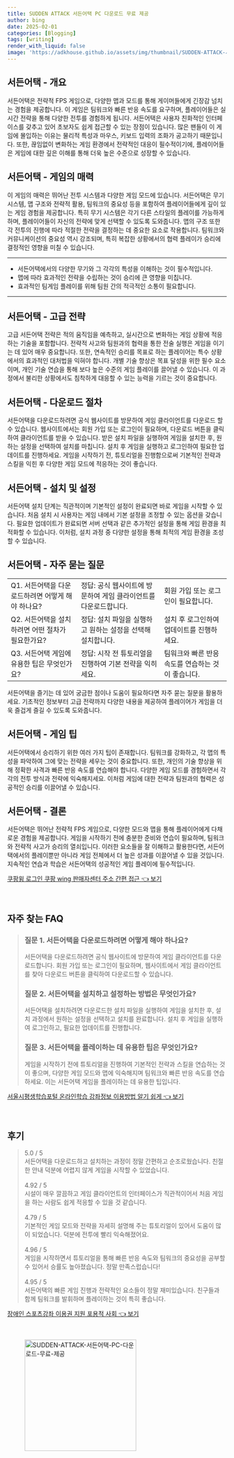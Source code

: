 ```yaml
---
title: SUDDEN ATTACK 서든어택 PC 다운로드 무료 제공
author: bing
date: 2025-02-01
categories: [Blogging]
tags: [writing]
render_with_liquid: false
image: 'https://adkhouse.github.io/assets/img/thumbnail/SUDDEN-ATTACK-서든어택-PC-다운로드-무료-제공.webp'
---
```



<h2 id='서든어택-개요'>서든어택 - 개요</h2>

<p>서든어택은 전략적 FPS 게임으로, 다양한 맵과 모드를 통해 게이머들에게 긴장감 넘치는 경험을 제공합니다. 이 게임은 팀워크와 빠른 반응 속도를 요구하며, 플레이어들은 실시간 전략을 통해 다양한 전투를 경험하게 됩니다. 서든어택은 사용자 친화적인 인터페이스를 갖추고 있어 초보자도 쉽게 접근할 수 있는 장점이 있습니다. 많은 팬들이 이 게임에 몰입하는 이유는 물리적 특성과 마우스, 키보드 입력의 조화가 공고하기 때문입니다. 또한, 끊임없이 변화하는 게임 환경에서 전략적인 대응이 필수적이기에, 플레이어들은 게임에 대한 깊은 이해를 통해 더욱 높은 수준으로 성장할 수 있습니다.</p>

<h2 id='서든어택-게임의-매력'>서든어택 - 게임의 매력</h2>

<p>이 게임의 매력은 뛰어난 전투 시스템과 다양한 게임 모드에 있습니다. 서든어택은 무기 시스템, 맵 구조와 전략적 활용, 팀워크의 중요성 등을 포함하여 플레이어들에게 깊이 있는 게임 경험을 제공합니다. 특히 무기 시스템은 각기 다른 스타일의 플레이를 가능하게 하며, 플레이어들이 자신의 전략에 맞게 선택할 수 있도록 도와줍니다. 맵의 구조 또한 각 전투의 진행에 따라 적절한 전략을 결정하는 데 중요한 요소로 작용합니다. 팀워크와 커뮤니케이션의 중요성 역시 강조되며, 특히 복잡한 상황에서의 협력 플레이가 승리에 결정적인 영향을 미칠 수 있습니다.</p>

<hr />

<ul>
    <li>서든어택에서의 다양한 무기와 그 각각의 특성을 이해하는 것이 필수적입니다.</li>
    <li>맵에 따라 효과적인 전략을 수립하는 것이 승리에 큰 영향을 미칩니다.</li>
    <li>효과적인 팀게임 플레이를 위해 팀원 간의 적극적인 소통이 필요합니다.</li>
</ul>

<hr />

<h2 id='서든어택-고급전략'>서든어택 - 고급 전략</h2>

<p>고급 서든어택 전략은 적의 움직임을 예측하고, 실시간으로 변화하는 게임 상황에 적응하는 기술을 포함합니다. 전략적 사고와 팀원과의 협력을 통한 전술 실행은 게임을 이기는 데 있어 매우 중요합니다. 또한, 연속적인 승리를 목표로 하는 플레이어는 특수 상황에서의 효과적인 대처법을 익혀야 합니다. 개별 기술 향상은 목표 달성을 위한 필수 요소이며, 개인 기술 연습을 통해 보다 높은 수준의 게임 플레이를 끌어낼 수 있습니다. 이 과정에서 불리한 상황에서도 침착하게 대응할 수 있는 능력을 기르는 것이 중요합니다.</p>

<h2 id='서든어택-다운로드-절차'>서든어택 - 다운로드 절차</h2>

<p>서든어택을 다운로드하려면 공식 웹사이트를 방문하여 게임 클라이언트를 다운로드 할 수 있습니다. 웹사이트에서는 회원 가입 또는 로그인이 필요하며, 다운로드 버튼을 클릭하여 클라이언트를 받을 수 있습니다. 받은 설치 파일을 실행하여 게임을 설치한 후, 원하는 설정을 선택하여 설치를 마칩니다. 설치 후 게임을 실행하고 로그인하여 필요한 업데이트를 진행하세요. 게임을 시작하기 전, 튜토리얼을 진행함으로써 기본적인 전략과 스킬을 익힌 후 다양한 게임 모드에 적응하는 것이 좋습니다.</p>

<h2 id='서든어택-설치-및-설정'>서든어택 - 설치 및 설정</h2>

<p>서든어택 설치 단계는 직관적이며 기본적인 설정이 완료되면 바로 게임을 시작할 수 있습니다. 처음 설치 시 사용자는 게임 내에서 기본 설정을 조정할 수 있는 옵션을 갖습니다. 필요한 업데이트가 완료되면 서버 선택과 같은 추가적인 설정을 통해 게임 환경을 최적화할 수 있습니다. 이처럼, 설치 과정 중 다양한 설정을 통해 최적의 게임 환경을 조성할 수 있습니다.</p>

<h2 id='서든어택-자주-묻는-질문'>서든어택 - 자주 묻는 질문</h2>

<table>
    <tr>
        <td>Q1. 서든어택을 다운로드하려면 어떻게 해야 하나요?</td>
        <td>정답: 공식 웹사이트에 방문하여 게임 클라이언트를 다운로드합니다.</td>
        <td>회원 가입 또는 로그인이 필요합니다.</td>
    </tr>
    <tr>
        <td>Q2. 서든어택을 설치하려면 어떤 절차가 필요한가요?</td>
        <td>정답: 설치 파일을 실행하고 원하는 설정을 선택해 설치합니다.</td>
        <td>설치 후 로그인하여 업데이트를 진행하세요.</td>
    </tr>
    <tr>
        <td>Q3. 서든어택 게임에 유용한 팁은 무엇인가요?</td>
        <td>정답: 시작 전 튜토리얼을 진행하여 기본 전략을 익히세요.</td>
        <td>팀워크와 빠른 반응 속도를 연습하는 것이 좋습니다.</td>
    </tr>
</table>

<p>서든어택을 즐기는 데 있어 궁금한 점이나 도움이 필요하다면 자주 묻는 질문을 활용하세요. 기초적인 정보부터 고급 전략까지 다양한 내용을 제공하여 플레이어가 게임을 더욱 즐겁게 즐길 수 있도록 도와줍니다.</p>

<h2 id='서든어택-게임-팁'>서든어택 - 게임 팁</h2>

<p>서든어택에서 승리하기 위한 여러 가지 팁이 존재합니다. 팀워크를 강화하고, 각 맵의 특성을 파악하여 그에 맞는 전략을 세우는 것이 중요합니다. 또한, 개인의 기술 향상을 위해 정확한 사격과 빠른 반응 속도를 연습해야 합니다. 다양한 게임 모드를 경험하면서 각각의 전투 방식과 전략에 익숙해지세요. 이처럼 게임에 대한 전략과 팀원과의 협력은 성공적인 승리를 이끌어낼 수 있습니다.</p>

<h2 id='서든어택-결론'>서든어택 - 결론</h2>

<p>서든어택은 뛰어난 전략적 FPS 게임으로, 다양한 모드와 맵을 통해 플레이어에게 다채로운 경험을 제공합니다. 게임을 시작하기 전에 충분한 준비와 연습이 필요하며, 팀워크와 전략적 사고가 승리의 열쇠입니다. 이러한 요소들을 잘 이해하고 활용한다면, 서든어택에서의 플레이뿐만 아니라 게임 전체에서 더 높은 성과를 이끌어낼 수 있을 것입니다. 지속적인 연습과 학습은 서든어택의 성공적인 게임 플레이에 필수적입니다.</p>


<p><a class="click-button" title="쿠팡윙 로그인 쿠팡 wing 판매자센터 주소 간편 접근" href="https://adkhouse.github.io/posts/%EC%BF%A0%ED%8C%A1%EC%9C%99-%EB%A1%9C%EA%B7%B8%EC%9D%B8-%EC%BF%A0%ED%8C%A1-wing-%ED%8C%90%EB%A7%A4%EC%9E%90%EC%84%BC%ED%84%B0-%EC%A3%BC%EC%86%8C-%EA%B0%84%ED%8E%B8-%EC%A0%91%EA%B7%BC/" rel="dofollow">쿠팡윙 로그인 쿠팡 wing 판매자센터 주소 간편 접근 👈 보기</a></p><br>
<h2 id='자주_찾는_FAQ'>자주 찾는 FAQ</h2>
<div itemscope="" itemtype="https://schema.org/FAQPage">
<blockquote>
<div itemscope="" itemprop="mainEntity" itemtype="https://schema.org/Question">
<h3 itemprop="name">질문 1. 서든어택을 다운로드하려면 어떻게 해야 하나요?</h3>
<div itemscope="" itemprop="acceptedAnswer" itemtype="https://schema.org/Answer">
<span itemprop="text">
<p>서든어택을 다운로드하려면 공식 웹사이트에 방문하여 게임 클라이언트를 다운로드합니다. 회원 가입 또는 로그인이 필요하며, 웹사이트에서 게임 클라이언트를 찾아 다운로드 버튼을 클릭하여 다운로드할 수 있습니다.</p>
</span>
</div>
</div>
<div itemscope="" itemprop="mainEntity" itemtype="https://schema.org/Question">
<h3 itemprop="name">질문 2. 서든어택을 설치하고 설정하는 방법은 무엇인가요?</h3>
<div itemscope="" itemprop="acceptedAnswer" itemtype="https://schema.org/Answer">
<span itemprop="text">
<p>서든어택을 설치하려면 다운로드한 설치 파일을 실행하여 게임을 설치한 후, 설치 과정에서 원하는 설정을 선택하고 설치를 완료합니다. 설치 후 게임을 실행하여 로그인하고, 필요한 업데이트를 진행합니다.</p>
</span>
</div>
</div>
<div itemscope="" itemprop="mainEntity" itemtype="https://schema.org/Question">
<h3 itemprop="name">질문 3. 서든어택을 플레이하는 데 유용한 팁은 무엇인가요?</h3>
<div itemscope="" itemprop="acceptedAnswer" itemtype="https://schema.org/Answer">
<span itemprop="text">
<p>게임을 시작하기 전에 튜토리얼을 진행하여 기본적인 전략과 스킬을 연습하는 것이 좋으며, 다양한 게임 모드와 맵에 익숙해지며 팀워크와 빠른 반응 속도를 연습하세요. 이는 서든어택 게임을 플레이하는 데 유용한 팁입니다.</p>
</span>
</div>
</div>
</blockquote>
</div>
<p><a class="click-button" title="서울시평생학습포털 온라인학습 강좌정보 이용방법 알기 쉽게" href="https://adkhouse.github.io/posts/%EC%84%9C%EC%9A%B8%EC%8B%9C%ED%8F%89%EC%83%9D%ED%95%99%EC%8A%B5%ED%8F%AC%ED%84%B8-%EC%98%A8%EB%9D%BC%EC%9D%B8%ED%95%99%EC%8A%B5-%EA%B0%95%EC%A2%8C%EC%A0%95%EB%B3%B4-%EC%9D%B4%EC%9A%A9%EB%B0%A9%EB%B2%95-%EC%95%8C%EA%B8%B0-%EC%89%BD%EA%B2%8C/" rel="dofollow">서울시평생학습포털 온라인학습 강좌정보 이용방법 알기 쉽게 👈 보기</a></p><br>
<h2 id='후기'>후기</h2>
<div itemscope itemtype="https://schema.org/Product">
  <blockquote>
  <div itemprop="review" itemscope itemtype="https://schema.org/Review">
      <div itemprop="reviewRating" itemscope itemtype="https://schema.org/Rating"> <span itemprop="ratingValue">5.0</span> / <span itemprop="bestRating">5</span> </div>
      <span itemprop="reviewBody">서든어택을 다운로드하고 설치하는 과정이 정말 간편하고 순조로웠습니다. 친절한 안내 덕분에 어렵지 않게 게임을 시작할 수 있었습니다.</span>
  </div>
  <br>
  <div itemprop="review" itemscope itemtype="https://schema.org/Review">
      <div itemprop="reviewRating" itemscope itemtype="https://schema.org/Rating"> <span itemprop="ratingValue">4.92</span> / <span itemprop="bestRating">5</span> </div>
      <span itemprop="reviewBody">시설이 매우 깔끔하고 게임 클라이언트의 인터페이스가 직관적이어서 처음 게임을 하는 사람도 쉽게 적응할 수 있을 것 같습니다.</span>
  </div>
  <br>
  <div itemprop="review" itemscope itemtype="https://schema.org/Review">
      <div itemprop="reviewRating" itemscope itemtype="https://schema.org/Rating"> <span itemprop="ratingValue">4.79</span> / <span itemprop="bestRating">5</span> </div>
      <span itemprop="reviewBody">기본적인 게임 모드와 전략을 자세히 설명해 주는 튜토리얼이 있어서 도움이 많이 되었습니다. 덕분에 전투에 빨리 익숙해졌어요.</span>
  </div>
  <br>
  <div itemprop="review" itemscope itemtype="https://schema.org/Review">
      <div itemprop="reviewRating" itemscope itemtype="https://schema.org/Rating"> <span itemprop="ratingValue">4.96</span> / <span itemprop="bestRating">5</span> </div>
      <span itemprop="reviewBody">게임을 시작하면서 튜토리얼을 통해 빠른 반응 속도와 팀워크의 중요성을 공부할 수 있어서 승률도 높아졌습니다. 정말 만족스럽습니다!</span>
  </div>
  <br>
  <div itemprop="review" itemscope itemtype="https://schema.org/Review">
      <div itemprop="reviewRating" itemscope itemtype="https://schema.org/Rating"> <span itemprop="ratingValue">4.95</span> / <span itemprop="bestRating">5</span> </div>
      <span itemprop="reviewBody">서든어택의 빠른 게임 진행과 전략적인 요소들이 정말 재미있습니다. 친구들과 함께 팀워크를 발휘하며 플레이하는 것이 특히 좋습니다.</span>
  </div>
  </blockquote>
</div>
<p><a class="click-button" title="장애인 스포츠강좌 이용권 지원 포용적 사회" href="https://adkhouse.github.io/posts/%EC%9E%A5%EC%95%A0%EC%9D%B8-%EC%8A%A4%ED%8F%AC%EC%B8%A0%EA%B0%95%EC%A2%8C-%EC%9D%B4%EC%9A%A9%EA%B6%8C-%EC%A7%80%EC%9B%90-%ED%8F%AC%EC%9A%A9%EC%A0%81-%EC%82%AC%ED%9A%8C/" rel="dofollow">장애인 스포츠강좌 이용권 지원 포용적 사회 👈 보기</a></p><br>
<figure class="image"><img src="https://adkhouse.github.io/assets/img/thumbnail/SUDDEN-ATTACK-서든어택-PC-다운로드-무료-제공.webp" alt="SUDDEN-ATTACK-서든어택-PC-다운로드-무료-제공" width="256" height="256"></figure>